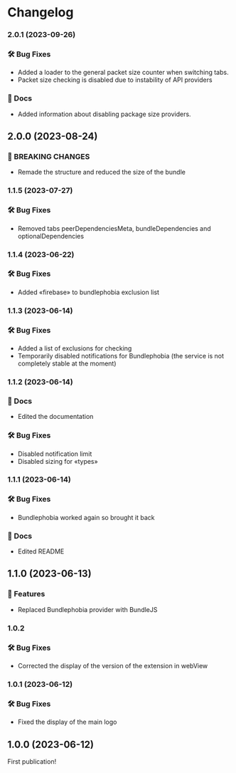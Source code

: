 # Changelog

### 2.0.1 (2023-09-26)

### 🛠️ Bug Fixes

* Added a loader to the general packet size counter when switching tabs.
* Packet size checking is disabled due to instability of API providers

### 📝 Docs

* Added information about disabling package size providers.

## 2.0.0 (2023-08-24)

### 🎉 BREAKING CHANGES

* Remade the structure and reduced the size of the bundle

### 1.1.5 (2023-07-27)

### 🛠️ Bug Fixes

* Removed tabs peerDependenciesMeta, bundleDependencies and optionalDependencies

### 1.1.4 (2023-06-22)

### 🛠️ Bug Fixes

* Added «firebase» to bundlephobia exclusion list

### 1.1.3 (2023-06-14)

### 🛠️ Bug Fixes

* Added a list of exclusions for checking
* Temporarily disabled notifications for Bundlephobia (the service is not completely stable at the moment)

### 1.1.2 (2023-06-14)

### 📝 Docs

* Edited the documentation

### 🛠️ Bug Fixes

* Disabled notification limit
* Disabled sizing for «types»

### 1.1.1 (2023-06-14)

### 🛠️ Bug Fixes

* Bundlephobia worked again so brought it back

### 📝 Docs

* Edited README

## 1.1.0 (2023-06-13)

### 🎉 Features

* Replaced Bundlephobia provider with BundleJS

### 1.0.2

### 🛠️ Bug Fixes

* Corrected the display of the version of the extension in webView

### 1.0.1 (2023-06-12)

### 🛠️ Bug Fixes

* Fixed the display of the main logo

## 1.0.0 (2023-06-12)

First publication!
